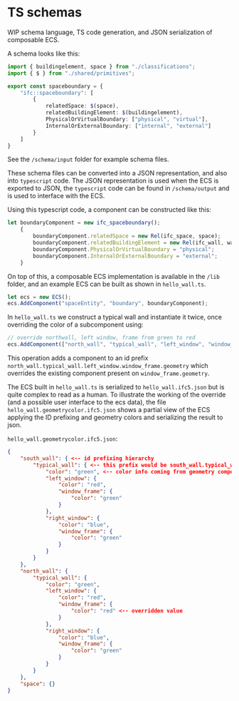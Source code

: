 # TS schemas

WIP schema language, TS code generation, and JSON serialization of composable ECS.

A schema looks like this:
```ts
import { buildingelement, space } from "./classifications";
import { $ } from "./shared/primitives";

export const spaceboundary = {
    "ifc::spaceboundary": [
        {
            relatedSpace: $(space),
            relatedBuildingElement: $(buildingelement),
            PhysicalOrVirtualBoundary: ["physical", "virtual"],
            InternalOrExternalBoundary: ["internal", "external"]
        }
    ]
}
```

See the `/schema/input` folder for example schema files.

These schema files can be converted into a JSON representation, and also into `typescript` code. The JSON representation is used when the ECS is exported to JSON, the `typescript` code can be found in `/schema/output` and is used to interface with the ECS.

Using this typescript code, a component can be constructed like this:

```ts
let boundaryComponent = new ifc_spaceboundary();
    {
        boundaryComponent.relatedSpace = new Rel(ifc_space, space);
        boundaryComponent.relatedBuildingElement = new Rel(ifc_wall, wall));
        boundaryComponent.PhysicalOrVirtualBoundary = "physical";
        boundaryComponent.InternalOrExternalBoundary = "external";
    }
```

On top of this, a composable ECS implementation is available in the `/lib` folder, and an example ECS can be built as shown in `hello_wall.ts`.

```ts
let ecs = new ECS();
ecs.AddComponent("spaceEntity", "boundary", boundaryComponent);

```

In `hello_wall.ts` we construct a typical wall and instantiate it twice, once overriding the color of a subcomponent using:

```ts
// override northwall, left window, frame from green to red
ecs.AddComponent(["north_wall", "typical_wall", "left_window", "window_frame"], redGeometryComponent);

```

This operation adds a component to an id prefix `north_wall.typical_wall.left_window.window_frame.geometry` which overrides the existing component present on `window_frame.geometry`.

The ECS built in `hello_wall.ts` is serialized to `hello_wall.ifc5.json` but is quite complex to read as a human. To illustrate the working of the override (and a possible user interface to the ecs data), the file `hello_wall.geometrycolor.ifc5.json` shows a partial view of the ECS applying the ID prefixing and geometry colors and serializing the result to json.

`hello_wall.geometrycolor.ifc5.json`:
```json
{
    "south_wall": { <-- id prefixing hierarchy
        "typical_wall": { <-- this prefix would be south_wall.typical_wall
            "color": "green", <-- color info coming from geometry component
            "left_window": {
                "color": "red",
                "window_frame": {
                    "color": "green"
                }
            },
            "right_window": {
                "color": "blue",
                "window_frame": {
                    "color": "green"
                }
            }
        }
    },
    "north_wall": {
        "typical_wall": {
            "color": "green",
            "left_window": {
                "color": "red",
                "window_frame": {
                    "color": "red" <-- overridden value
                }
            },
            "right_window": {
                "color": "blue",
                "window_frame": {
                    "color": "green"
                }
            }
        }
    },
    "space": {}
}
```
